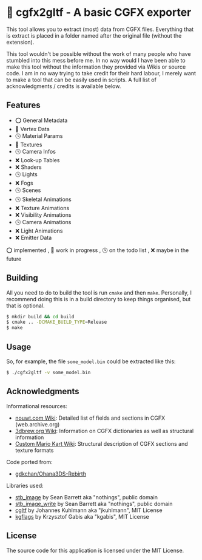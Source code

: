 # 🎲 cgfx2gltf - A basic CGFX exporter

This tool allows you to extract (most) data from CGFX files.
Everything that is extract is placed in a folder named after the original file (without the extension).

This tool wouldn't be possible without the work of many people who have stumbled into this mess before me.
In no way would I have been able to make this tool without the information they provided via Wikis or source code.
I am in no way trying to take credit for their hard labour, I merely want to make a tool that can be easily used in scripts.
A full list of acknowledgments / credits is available below.

## Features

* ⭕ General Metadata
* 🚧 Vertex Data
* 🕓 Material Params
* 🚧 Textures
* 🕓 Camera Infos
* ❌ Look-up Tables
* ❌ Shaders
* 🕓 Lights
* ❌ Fogs
* 🕓 Scenes
* 🕓 Skeletal Animations
* ❌ Texture Animations
* ❌ Visibility Animations
* 🕓 Camera Animations
* ❌ Light Animations
* ❌ Emitter Data

⭕ implemented , 🚧 work in progress , 🕓 on the todo list , ❌ maybe in the future

## Building

All you need to do to build the tool is run `cmake` and then `make`.
Personally, I recommend doing this is in a build directory to keep things organised, but that is optional.

```sh
$ mkdir build && cd build
$ cmake .. -DCMAKE_BUILD_TYPE=Release
$ make
```

## Usage

So, for example, the file `some_model.bin` could be extracted like this:

```sh
$ ./cgfx2gltf -v some_model.bin
```

## Acknowledgments

Informational resources:

* [nouwt.com Wiki](https://web.archive.org/web/20150511211029/http://florian.nouwt.com/wiki/index.php/CGFX_(File_Format)): Detailed list of fields and sections in CGFX (web.archive.org)
* [3dbrew.org Wiki](https://www.3dbrew.org/wiki/CGFX): Information on CGFX dictionaries as well as structural information
* [Custom Mario Kart Wiki](https://mk3ds.com/index.php?title=CGFX_(File_Format)): Structural description of CGFX sections and texture formats

Code ported from:

* [gdkchan/Ohana3DS-Rebirth](https://github.com/gdkchan/Ohana3DS-Rebirth)

Libraries used:

* [stb_image](https://github.com/nothings/stb) by Sean Barrett aka "nothings", public domain
* [stb_image_write](https://github.com/nothings/stb) by Sean Barrett aka "nothings", public domain
* [cgltf](https://github.com/jkuhlmann/cgltf) by Johannes Kuhlmann aka "jkuhlmann", MIT License
* [kgflags](https://github.com/kgabis/kgflags) by Krzysztof Gabis aka "kgabis", MIT License

## License

The source code for this application is licensed under the MIT License.
